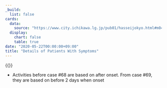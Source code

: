 ```yaml
---
_build:
  list: false
cards:
  data:
    source: "https://www.city.ichikawa.lg.jp/pub01/hasseijokyo.html#m04"
  display:
    chart: false
    table: true
date: "2020-05-22T00:00:00+09:00"
title: "Details of Patients With Symptoms"
---
```


{{<table src="details_of_patients">}}

- Activities before case #68 are based on after onset. From case #69, they are based on before 2 days when onset
